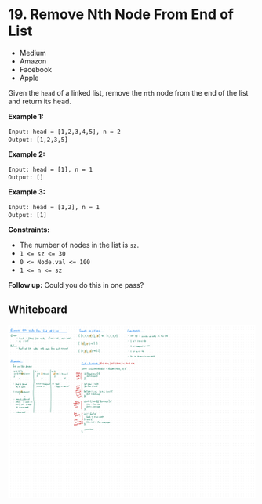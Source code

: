 # 19. Remove Nth Node From End of List
- Medium
- Amazon
- Facebook
- Apple

Given the `head` of a linked list, remove the `nth` node from the end of the
list and return its head.

**Example 1:**
```
Input: head = [1,2,3,4,5], n = 2
Output: [1,2,3,5]
```

**Example 2:**
```
Input: head = [1], n = 1
Output: []
```

**Example 3:**
```
Input: head = [1,2], n = 1
Output: [1]
```

**Constraints:**
- The number of nodes in the list is `sz`.
- `1 <= sz <= 30`
- `0 <= Node.val <= 100`
- `1 <= n <= sz`


**Follow up:** Could you do this in one pass?

## Whiteboard
![Whiteboard Image][whiteboard-image]

<!-- Refs -->
[whiteboard-image]: whiteboard.jpg
